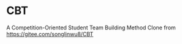 # CBT
A Competition-Oriented Student Team Building Method
Clone from https://gitee.com/songlinwu8/CBT
